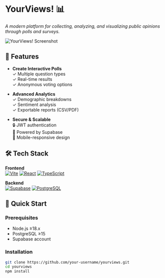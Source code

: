 # YourViews! 📊

_A modern platform for collecting, analyzing, and visualizing public opinions through polls and surveys._

![YourViews! Screenshot](/screenshot.png) <!-- Add actual screenshot path -->

## 🌟 Features

- **Create Interactive Polls**  
  ✓ Multiple question types  
  ✓ Real-time results  
  ✓ Anonymous voting options  

- **Advanced Analytics**  
  ✓ Demographic breakdowns  
  ✓ Sentiment analysis  
  ✓ Exportable reports (CSV/PDF)  

- **Secure & Scalable**  
  🔒 JWT authentication  
  🚀 Powered by Supabase  
  📱 Mobile-responsive design  

## 🛠️ Tech Stack

**Frontend**  
[![Vite](https://img.shields.io/badge/Vite-646CFF?logo=vite&logoColor=white)](https://vitejs.dev/)
[![React](https://img.shields.io/badge/React-61DAFB?logo=react&logoColor=black)](https://reactjs.org/)
[![TypeScript](https://img.shields.io/badge/TypeScript-3178C6?logo=typescript&logoColor=white)](https://www.typescriptlang.org/)

**Backend**  
[![Supabase](https://img.shields.io/badge/Supabase-3ECF8E?logo=supabase&logoColor=white)](https://supabase.com/)
[![PostgreSQL](https://img.shields.io/badge/PostgreSQL-4169E1?logo=postgresql&logoColor=white)](https://www.postgresql.org/)

## 🚀 Quick Start

### Prerequisites
- Node.js ≥18.x
- PostgreSQL ≥15
- Supabase account

### Installation
```bash
git clone https://github.com/your-username/yourviews.git
cd yourviews
npm install

